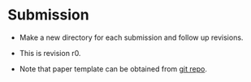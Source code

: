 # Submission

- Make a new directory for each submission and follow up revisions.

- This is revision r0.

- Note that paper template can be obtained from [git repo](https://github.com/halukbingol/LaTeX-Templates).